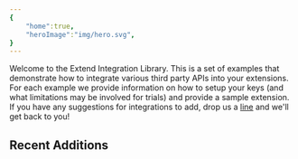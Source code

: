 ```yaml
---
{
	"home":true,
	"heroImage":"img/hero.svg",
}
---
```


Welcome to the Extend Integration Library. This is a set of examples that demonstrate how to integrate various third party APIs into your extensions. For each example we provide information on how to setup your keys (and what limitations may be involved for trials) and provide a sample extension. If you have any suggestions for integrations to add, drop us a [line]() and we'll get back to you!

## Recent Additions

<RecentExamples/>